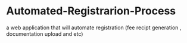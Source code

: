 # Automated-Registrarion-Process
a web application that will automate registration (fee recipt generation , documentation upload and etc)
